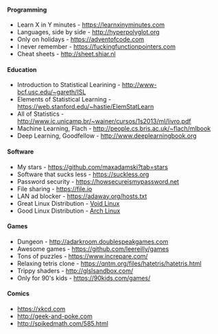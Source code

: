#### Programming

- Learn X in Y minutes - <https://learnxinyminutes.com>
- Languages, side by side - <http://hyperpolyglot.org>
- Only on holidays - <https://adventofcode.com>
- I never remember - <https://fuckingfunctionpointers.com>
- Cheat sheets - <http://sheet.shiar.nl>

#### Education

- Introduction to Statistical Learining - <http://www-bcf.usc.edu/~gareth/ISL>
- Elements of Statistical Learning - <https://web.stanford.edu/~hastie/ElemStatLearn>
- All of Statistics - <http://www.ic.unicamp.br/~wainer/cursos/1s2013/ml/livro.pdf>
- Machine Learning, Flach - <http://people.cs.bris.ac.uk/~flach/mlbook>
- Deep Learning, Goodfellow - <http://www.deeplearningbook.org>

#### Software

- My stars - <https://github.com/maxadamski?tab=stars>
- Software that sucks less - <https://suckless.org>
- Password security - <https://howsecureismypassword.net>
- File sharing - <https://file.io>
- LAN ad blocker - <https://adaway.org/hosts.txt>
- Great Linux Distribution - [Void Linux](https://voidlinux.org)
- Good Linux Distribution - [Arch Linux](https://archlinux.org)

#### Games

- Dungeon - <http://adarkroom.doublespeakgames.com>
- Awesome games - <https://github.com/leereilly/games>
- Tons of puzzles - <https://www.increpare.com/>
- Relaxing tetris clone - <https://qntm.org/files/hatetris/hatetris.html>
- Trippy shaders - <http://glslsandbox.com/>
- Only for 90's kids - <https://90kids.com/games/>

#### Comics

- <https://xkcd.com>
- <http://geek-and-poke.com>
- <http://spikedmath.com/585.html>

